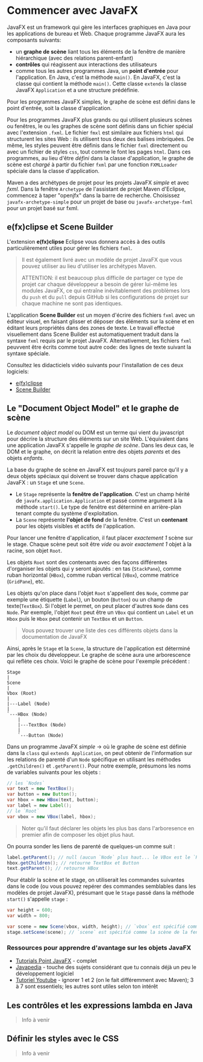 # Commencer avec JavaFX

JavaFX est un framework qui gère les interfaces graphiques en Java pour les applications de bureau et Web. Chaque programme JavaFX aura les composants suivants:

* un **graphe de scène** liant tous les éléments de la fenêtre de manière hiérarchique (avec des relations parent-enfant)
* **contrôles** qui réagissent aux interactions des utilisateurs
* comme tous les autres programmes Java, un **point d'entrée** pour l'application. En Java, c'est la méthode `main()`. En JavaFX, c'est la classe qui contient la méthode `main()`. Cette classe `extends` la classe JavaFX `Application` et a une structure prédéfinie.

Pour les programmes JavaFX simples, le graphe de scène est défini dans le point d'entrée, soit la classe d'application.

Pour les programmes JavaFX plus grands ou qui utilisent plusieurs scènes ou fenêtres, le ou les graphes de scène sont définis dans un fichier spécial avec l'extension `.fxml`. Le fichier `fmxl` est similaire aux fichiers `html` qui structurent les sites Web : ils utilisent tous deux des balises imbriquées. De même, les styles peuvent être définis dans le fichier `fxml` directement ou avec un fichier de styles `css`, tout comme le font les pages `html`. Dans ces programmes, au lieu d'être *défini* dans la classe d'application, le graphe de scène est *chargé* à partir du fichier `fxml` par une fonction `FXMLLoader` spéciale dans la classe d'application.

Maven a des archétypes de projet pour les projets JavaFX *simple* et avec *fxml*. Dans la fenêtre `Archetype` de l'assistant de projet Maven d'Eclipse, commencez à taper "openjfx" dans la barre de recherche. Choisissez `javafx-archetype-simple` pour un projet de base ou `javafx-archetype-fxml` pour un projet basé sur fxml.

## e(fx)clipse et Scene Builder

L'extension **e(fx)clipse** Eclipse vous donnera accès à des outils particulièrement utiles pour gérer les fichiers `fxml`.

> Il est également livré avec un modèle de projet JavaFX que vous pouvez utiliser au lieu d'utiliser les archétypes Maven. <p>
> ATTENTION: il est beaucoup plus difficile de partager ce type de projet car chaque développeur a besoin de gérer lui-même les modules JavaFX, ce qui entraîne inévitablement des problèmes lors du `push` et du `pull` depuis GitHub si les configurations de projet sur chaque machine ne sont pas identiques.

L'application **Scene Builder** est un moyen d'écrire des fichiers `fxml` avec un éditeur visuel, en faisant glisser et déposer des éléments sur la scène et en éditant leurs propriétés dans des zones de texte. Le travail effectué visuellement dans Scene Builder est automatiquement traduit dans la syntaxe `fxml` requis par le projet JavaFX. Alternativement, les fichiers `fxml` peuvvent être écrits comme tout autre code: des lignes de texte suivant la syntaxe spéciale.

Consultez les didacticiels vidéo suivants pour l'installation de ces deux logiciels:

* [e(fx)clipse](https://www.loom.com/share/7c38e86ac597464e82d354a35cefdd2d)
* [Scene Builder](https://www.loom.com/share/057266251dc342249132d29f523d0f6b)

## Le "Document Object Model" et le graphe de scène

Le *document object model* ou DOM est un terme qui vient du javascript pour décrire la structure des éléments sur un site Web. L'équivalent dans une application JavaFX s'appelle le *graphe de scène*. Dans les deux cas, le DOM et le graphe, on décrit la relation entre des objets *parents* et des objets *enfants*.

La base du graphe de scène en JavaFX est toujours pareil parce qu'il y a deux objets spéciaux qui doivent se trouver dans chaque application JavaFX : un `Stage` et une `Scene`.

* Le `Stage` représente la **fenêtre de l'application**. C'est un champ hérité de `javafx.application.Application` et passé comme argument à la méthode `start()`. Le type de fenêtre est déterminé en arrière-plan tenant compte du système d'exploitation.
* La `Scene` représente **l'objet de fond** de la fenêtre. C'est un **contenant** pour les objets visibles et actifs de l'application.

Pour lancer une fenêtre d'application, il faut placer *exactement 1* scène sur le stage. Chaque scène peut soit être *vide* ou avoir *exactement 1* objet à la racine, son objet `Root`.

Les objets `Root` sont des contenants avec des façons différentes d'organiser les objets qui y seront ajoutés : en tas (`StackPane`), comme ruban horizontal (`HBox`), comme ruban vertical (`VBox`), comme matrice (`GridPane`), etc.

Les objets qu'on place dans l'objet `Root` s'appellent des `Node`, comme par exemple une étiquette (`Label`), un bouton (`Button`) ou un champ de texte(`TextBox`). Si l'objet le permet, on peut placer d'autres `Node` dans ces `Node`. Par exemple, l'objet `Root` peut être un `VBox` qui contient un `Label` et un `Hbox` puis le `Hbox` peut contenir un `TextBox` et un `Button`.

>Vous pouvez trouver une liste des ces différents objets dans la documentation de JavaFX

Ainsi, après le `Stage` et la `Scene`, la structure de l'application est déterminé par les choix du développeur. Le graphe de scène aura une arborescence qui reflète ces choix. Voici le graphe de scène pour l'exemple précédent :

```
Stage
|
Scene
|
Vbox (Root)
|
|---Label (Node)
|
`---HBox (Node)
    |
    |---TextBox (Node)
    |
    `---Button (Node)
```

Dans un programme JavaFX *simple* -> où le graphe de scène est définie dans la `class` qui `extends Application`, on peut obtenir de l'information sur les relations de parenté d'un `Node` spécifique en utilisant les méthodes `.getChildren()` et `.getParent()`. Pour notre exemple, présumons les noms de variables suivants pour les objets :

```java
// les `Nodes`
var text = new TextBox();
var button = new Button();
var hbox = new HBox(text, button);
var label = new Label();
// le `Root`
var vbox = new VBox(label, hbox); 
```

>Noter qu'il faut déclarer les objets les plus bas dans l'arboresence en premier afin de composer les objet plus haut.

On pourra sonder les liens de parenté de quelques-un comme suit :

```java
label.getParent(); // null (aucun `Node` plus haut... le VBox est le `Root`)
hbox.getChildren(); // retourne TextBox et Button
text.getParent(); // retourne HBox
```

Pour établir la scène et le stage, on utiliserait les commandes suivantes dans le code (ou vous pouvez repérer des commandes semblables dans les modèles de projet JavaFX), présumant que le `Stage` passé dans la méthode `start()` s'appelle `stage` :

```java
var height = 600;
var width = 800;

var scene = new Scene(vbox, width, height); // `vbox` est spécifié comme le `Root`
stage.setScene(scene); // `scene` est spécifié comme la scène de la fenêtre `stage`
```

### Ressources pour apprendre d'avantage sur les objets JavaFX

* [Tutorials Point JavaFX](https://www.tutorialspoint.com/javafx/index.htm) - complet
* [Javapedia](https://javafxpedia.com/) - touche des sujets considérant que tu connais déjà un peu le développement logiciel
* [Tutoriel Youtube](https://www.youtube.com/playlist?list=PLS1QulWo1RIaUGP446_pWLgTZPiFizEMq) - ignorer 1 et 2 (on le fait différemment avec Maven); 3 à 7 sont essentiels; les autres sont utiles selon ton intérêt

## Les contrôles et les expressions lambda en Java

>Info à venir

## Définir les styles avec le CSS

>Info à venir
